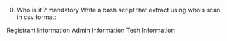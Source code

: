 0. Who is it ?
mandatory
Write a bash script that extract using whois scan in csv format:

Registrant Information
Admin Information
Tech Information
